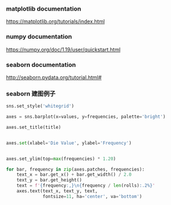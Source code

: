 ### matplotlib documentation

https://matplotlib.org/tutorials/index.html

### numpy documentation

https://numpy.org/doc/1.19/user/quickstart.html

### seaborn documentation

http://seaborn.pydata.org/tutorial.html#

### seaborn 建图例子

```py
sns.set_style('whitegrid')

axes = sns.barplot(x=values, y=frequencies, palette='bright')

axes.set_title(title)


axes.set(xlabel='Die Value', ylabel='Frequency')  


axes.set_ylim(top=max(frequencies) * 1.20)

for bar, frequency in zip(axes.patches, frequencies):
    text_x = bar.get_x() + bar.get_width() / 2.0
    text_y = bar.get_height() 
    text = f'{frequency:,}\n{frequency / len(rolls):.2%}'
    axes.text(text_x, text_y, text, 
              fontsize=11, ha='center', va='bottom')
 ```
